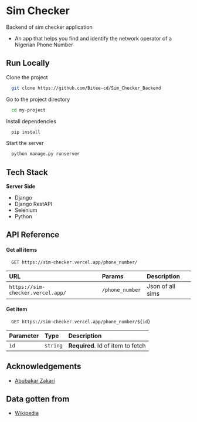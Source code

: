 
# Sim Checker

Backend of sim checker application
- An app that helps you find and identify the network operator of a Nigerian Phone Number

## Run Locally

Clone the project

```bash
  git clone https://github.com/Bitee-cd/Sim_Checker_Backend
```

Go to the project directory

```bash
  cd my-project
```

Install dependencies

```bash
  pip install
```

Start the server

```bash
  python manage.py runserver
```


## Tech Stack

**Server Side** 
- Django
- Django RestAPI
- Selenium
- Python



## API Reference

#### Get all items

```http
  GET https://sim-checker.vercel.app/phone_number/
```

| URL | Params    | Description                |
| :-------- | :------- | :------------------------- |
| `https://sim-checker.vercel.app/` | `/phone_number` | Json of all sims |

#### Get item

```http
  GET https://sim-checker.vercel.app/phone_number/${id}
```

| Parameter | Type     | Description                       |
| :-------- | :------- | :-------------------------------- |
| `id`      | `string` | **Required**. Id of item to fetch |




## Acknowledgements

 - [Abubakar Zakari](https://github.com/maesterzak)

## Data gotten from
 - [Wikipedia](https://en.wikipedia.org/wiki/Telephone_numbers_in_Nigeria)
 